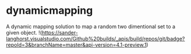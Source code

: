 # dynamicmapping
A dynamic mapping solution to map a random two dimentional set to a given object.
!(https://sander-langhorst.visualstudio.com/Github%20builds/_apis/build/repos/git/badge?repoId=3&branchName=master&api-version=4.1-preview.1)
